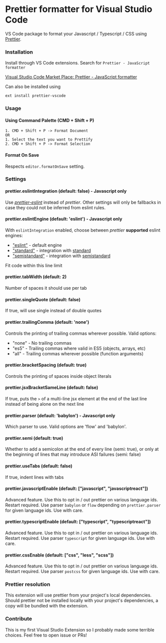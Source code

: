 # Prettier formatter for Visual Studio Code

VS Code package to format your Javascript / Typescript / CSS using [Prettier](https://github.com/prettier/prettier).

### Installation

Install through VS Code extensions. Search for `Prettier - JavaScript formatter`

[Visual Studio Code Market Place: Prettier - JavaScript formatter](https://marketplace.visualstudio.com/items?itemName=esbenp.prettier-vscode)

Can also be installed using

```
ext install prettier-vscode
```

### Usage

#### Using Command Palette (CMD + Shift + P)

```
1. CMD + Shift + P -> Format Document
OR
1. Select the text you want to Prettify
2. CMD + Shift + P -> Format Selection
```

#### Format On Save

Respects `editor.formatOnSave` setting.

### Settings
#### prettier.eslintIntegration (default: false) - Javascript only
Use *[prettier-eslint][prettier-eslint]* instead of *prettier*.
Other settings will only be fallbacks in case they could not be inferred from eslint rules.

#### prettier.eslintEngine (default: 'eslint') - Javascript only
With `eslintIntegration` enabled, choose between *prettier* **supported** eslint engines:
 - ["eslint"][prettier-eslint] - default engine
 - ["standard"][prettier-std] - integration with [standard][standard]
 - ["semistandard"][prettier-semi] - integration with [semistandard][semistandard]

Fit code within this line limit

#### prettier.tabWidth (default: 2)

Number of spaces it should use per tab

#### prettier.singleQuote (default: false)
If true, will use single instead of double quotes

#### prettier.trailingComma (default: 'none')
Controls the printing of trailing commas wherever possible. Valid options:
 - "none" - No trailing commas
 - "es5"  - Trailing commas where valid in ES5 (objects, arrays, etc)
 - "all"  - Trailing commas wherever possible (function arguments)

#### prettier.bracketSpacing (default: true)
Controls the printing of spaces inside object literals

#### prettier.jsxBracketSameLine (default: false)
If true, puts the `>` of a multi-line jsx element at the end of the last line instead of being alone on the next line

#### prettier.parser (default: 'babylon') - Javascript only
Which parser to use. Valid options are 'flow' and 'babylon'.

#### prettier.semi (default: true)
Whether to add a semicolon at the end of every line (semi: true),
or only at the beginning of lines that may introduce ASI failures (semi: false)

#### prettier.useTabs (default: false)
If true, indent lines with tabs

#### prettier.javascriptEnable (default: ["javascript", "javascriptreact"])
Advanced feature. Use this to opt in / out prettier on various language ids. Restart required.
Use parser `babylon` or `flow` depending on `prettier.parser` for given language ids.
Use with care.

#### prettier.typescriptEnable (default: ["typescript", "typescriptreact"])
Advanced feature. Use this to opt in / out prettier on various language ids. Restart required.
Use parser `typescript` for given language ids.
Use with care.

#### prettier.cssEnable (default: ["css", "less", "scss"])
Advanced feature. Use this to opt in / out prettier on various language ids. Restart required.
Use parser `postcss` for given language ids.
Use with care.

### Prettier resolution
This extension will use prettier from your project's local dependencies. Should prettier not be installed locally with your project's dependencies, a copy will be bundled with the extension.

### Contribute

This is my first Visual Studio Extension so I probably made some terrible choices. Feel free to open issue or PRs!

[prettier-eslint]: https://github.com/prettier/prettier-eslint
[prettier-std]: https://github.com/bySabi/prettier-std
[prettier-semi]: https://github.com/bySabi/prettier-semi
[standard]: https://github.com/standard/standard
[semistandard]: https://github.com/Flet/semistandard
